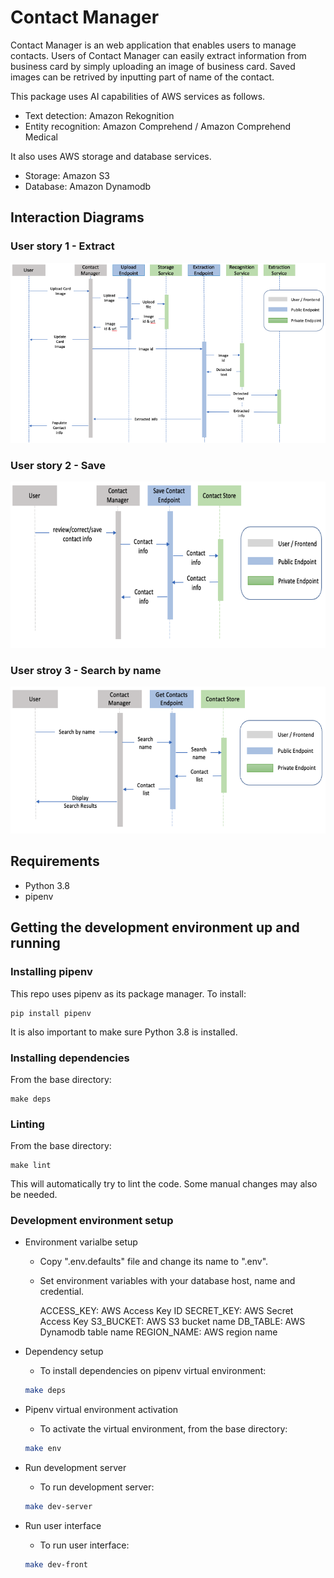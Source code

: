 # Contact Manager

Contact Manager is an web application that enables users to manage contacts.
Users of Contact Manager can easily extract information from business card by simply uploading an image of business card.
Saved images can be retrived by inputting part of name of the contact.

This package uses AI capabilities of AWS services as follows.

- Text detection: Amazon Rekognition
- Entity recognition: Amazon Comprehend / Amazon Comprehend Medical

It also uses AWS storage and database services.

- Storage: Amazon S3
- Database: Amazon Dynamodb

## Interaction Diagrams

### User story 1 - Extract

![user story 1](https://github.com/wonscha/contact-manager/blob/main/docs/screenshot_extract.png)

### User story 2 - Save

![user story 2](https://github.com/wonscha/contact-manager/blob/main/docs/screenshot_save.png)

### User stroy 3 - Search by name

![user story 3](https://github.com/wonscha/contact-manager/blob/main/docs/screenshot_search.png)

## Requirements

- Python 3.8
- pipenv

## Getting the development environment up and running

### Installing pipenv

This repo uses pipenv as its package manager. To install:

    pip install pipenv

It is also important to make sure Python 3.8 is installed.

### Installing dependencies

From the base directory:

    make deps

### Linting

From the base directory:

    make lint

This will automatically try to lint the code. Some manual changes may also be needed.

### Development environment setup

- Environment varialbe setup

  - Copy ".env.defaults" file and change its name to ".env".
  - Set environment variables with your database host, name and credential.

    ACCESS_KEY: AWS Access Key ID
    SECRET_KEY: AWS Secret Access Key
    S3_BUCKET: AWS S3 bucket name
    DB_TABLE: AWS Dynamodb table name
    REGION_NAME: AWS region name

- Dependency setup

  - To install dependencies on pipenv virtual environment:

  ```sh
  make deps
  ```

- Pipenv virtual environment activation

  - To activate the virtual environment, from the base directory:

  ```sh
  make env
  ```

- Run development server

  - To run development server:

  ```sh
  make dev-server
  ```

- Run user interface

  - To run user interface:

  ```sh
  make dev-front
  ```

